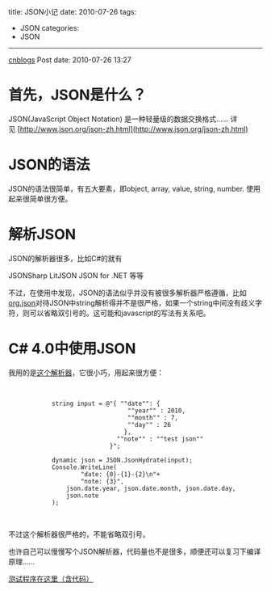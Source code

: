 title: JSON小记
date: 2010-07-26
tags:
  - JSON
categories:
  - JSON
---

[cnblogs](http://www.cnblogs.com/pcy0/archive/2010/07/26/json_note_1.html) Post date: 2010-07-26 13:27

首先，JSON是什么？
==================

JSON(JavaScript Object Notation) 是一种轻量级的数据交换格式…… 详见 [http://www.json.org/json-zh.html](http://www.json.org/json-zh.html)

JSON的语法
==========

JSON的语法很简单，有五大要素，即object, array, value, string, number. 使用起来很简单很方便。

解析JSON
========

JSON的解析器很多，比如C\#的就有

JSONSharp
LitJSON
JSON for .NET
等等

不过，在使用中发现，JSON的语法似乎并没有被很多解析器严格遵循，比如[org.json](http://www.json.org/java/index.html)对待JSON中string解析得并不是很严格，如果一个string中间没有歧义字符，则可以省略双引号的。这可能和javascript的写法有关系吧。

C\# 4.0中使用JSON
=================

我用的是[这个解析器](http://techblog.procurios.nl/k/618/news/view/14605/14863/How-do-I-write-my-own-parser-for-JSON.html)，它很小巧，用起来很方便：

 

~~~~ {.brush:csharp}
            string input = @"{ ""date"": {
                                 ""year"" : 2010,
                                 ""month"" : 7,
                                 ""day"" : 26
                                },
                              ""note"" : ""test json""
                            }";

            dynamic json = JSON.JsonHydrate(input);
            Console.WriteLine(
                    "date: {0}-{1}-{2}\n"+
                    "note: {3}", 
                json.date.year, json.date.month, json.date.day,
                json.note
            );
~~~~

 

不过这个解析器很严格的，不能省略双引号。

也许自己可以慢慢写个JSON解析器，代码量也不是很多，顺便还可以复习下编译原理……

[测试程序在这里（含代码）](http://files.cnblogs.com/pcy0/JsonTest.rar)
